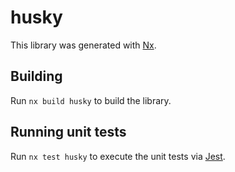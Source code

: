 # husky

This library was generated with [Nx](https://nx.dev).

## Building

Run `nx build husky` to build the library.

## Running unit tests

Run `nx test husky` to execute the unit tests via [Jest](https://jestjs.io).
